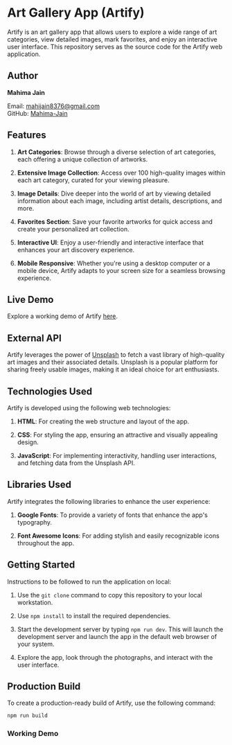 # Art Gallery App (Artify)

Artify is an art gallery app that allows users to explore a wide range of art categories, view detailed images, mark favorites, and enjoy an interactive user interface. This repository serves as the source code for the Artify web application.

## Author

**Mahima Jain**  

Email: mahijain8376@gmail.com  
GitHub: [Mahima-Jain](https://github.com/maahi-jain)

## Features

1. **Art Categories**: Browse through a diverse selection of art categories, each offering a unique collection of artworks.

2. **Extensive Image Collection**: Access over 100 high-quality images within each art category, curated for your viewing pleasure.

3. **Image Details**: Dive deeper into the world of art by viewing detailed information about each image, including artist details, descriptions, and more.

4. **Favorites Section**: Save your favorite artworks for quick access and create your personalized art collection.

5. **Interactive UI**: Enjoy a user-friendly and interactive interface that enhances your art discovery experience.

6. **Mobile Responsive**: Whether you're using a desktop computer or a mobile device, Artify adapts to your screen size for a seamless browsing experience.

## Live Demo

Explore a working demo of Artify [here](https://electric-protest.surge.sh/).

## External API

Artify leverages the power of [Unsplash](https://unsplash.com/) to fetch a vast library of high-quality art images and their associated details. Unsplash is a popular platform for sharing freely usable images, making it an ideal choice for art enthusiasts.

## Technologies Used

Artify is developed using the following web technologies:

1. **HTML**: For creating the web structure and layout of the app.

2. **CSS**: For styling the app, ensuring an attractive and visually appealing design.

3. **JavaScript**: For implementing interactivity, handling user interactions, and fetching data from the Unsplash API.

## Libraries Used

Artify integrates the following libraries to enhance the user experience:

1. **Google Fonts**: To provide a variety of fonts that enhance the app's typography.

2. **Font Awesome Icons**: For adding stylish and easily recognizable icons throughout the app.

## Getting Started

Instructions to be followed to run the application on local:

1. Use the `git clone` command to copy this repository to your local workstation.

2. Use `npm install` to install the required dependencies.

3. Start the development server by typing `npm run dev`. This will launch the development server and launch the app in the default web browser of your system.

4. Explore the app, look through the photographs, and interact with the user interface.


## Production Build

To create a production-ready build of Artify, use the following command:

```bash
npm run build
```

### Working Demo
